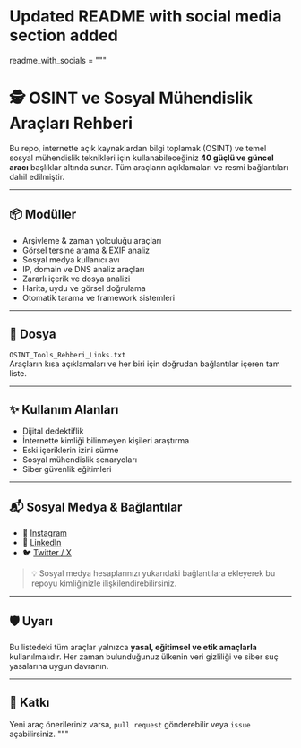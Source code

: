 # Updated README with social media section added
readme_with_socials = """
# 🕵️ OSINT ve Sosyal Mühendislik Araçları Rehberi

Bu repo, internette açık kaynaklardan bilgi toplamak (OSINT) ve temel sosyal mühendislik teknikleri için kullanabileceğiniz **40 güçlü ve güncel aracı** başlıklar altında sunar. Tüm araçların açıklamaları ve resmi bağlantıları dahil edilmiştir.

---

## 📦 Modüller
- Arşivleme & zaman yolculuğu araçları
- Görsel tersine arama & EXIF analiz
- Sosyal medya kullanıcı avı
- IP, domain ve DNS analiz araçları
- Zararlı içerik ve dosya analizi
- Harita, uydu ve görsel doğrulama
- Otomatik tarama ve framework sistemleri

---

## 📂 Dosya
`OSINT_Tools_Rehberi_Links.txt`  
Araçların kısa açıklamaları ve her biri için doğrudan bağlantılar içeren tam liste.

---

## ✨ Kullanım Alanları
- Dijital dedektiflik
- İnternette kimliği bilinmeyen kişileri araştırma
- Eski içeriklerin izini sürme
- Sosyal mühendislik senaryoları
- Siber güvenlik eğitimleri

---

## 📬 Sosyal Medya & Bağlantılar

- 📸 [Instagram](https://instagram.com/mertt.js_)  
- 💼 [LinkedIn](https://www.linkedin.com/in/woxicdev)  
- 🐦 [Twitter / X](https://twitter.com/tasvantali)  

> 💡 Sosyal medya hesaplarınızı yukarıdaki bağlantılara ekleyerek bu repoyu kimliğinizle ilişkilendirebilirsiniz.

---

## 🛡️ Uyarı
Bu listedeki tüm araçlar yalnızca **yasal, eğitimsel ve etik amaçlarla** kullanılmalıdır. Her zaman bulunduğunuz ülkenin veri gizliliği ve siber suç yasalarına uygun davranın.

---

## 🤝 Katkı
Yeni araç önerileriniz varsa, `pull request` gönderebilir veya `issue` açabilirsiniz.
"""


